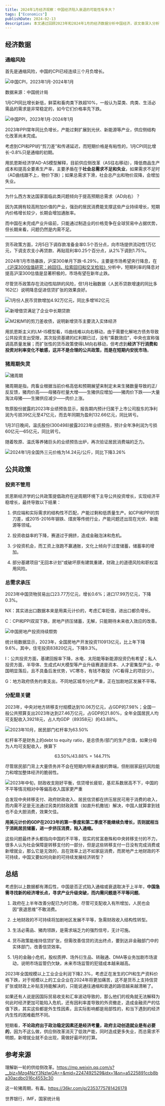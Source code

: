 ```yaml
---
title: 2024年1月经济观察：中国经济陷入衰退的可能性有多大？
tags: ["Economics"]
publishDate: 2024-02-13
description: 本文通过回顾2023年和2024年1月的经济数据分析中国经济，该文章深入分析了中国当前面临的经济挑战。其中，通缩风险凸显，CPI连续三个月负增长，鲜菜和畜肉类价格领先下跌，猪周期失灵，居民消费乏力。地方政府债务限制支出，分配不均导致社会长期内需不足。文章呼吁政府寻找新的经济增长点，提倡改善分配和财政收入结构的建议。
---
```


## 经济数据

### 通缩风险

首先是通缩风险，中国的CPI已经连续三个月负增长。

![中国CPI，2023年1月-2024年1月](/static/images/China-CPI-2024-01.png)

数据来源：中国统计局

1月CPI同比增长新低，鲜菜和畜肉类下跌超10%，一般认为菜类、肉类、生活必需品的需求是非常稳定的，如今它们价格率先下跌。

![中国PPI，2023年1月-2024年1月](/static/images/China-PPI-2024-01.jpg)

2023年PPI常年同比负增长，产能过剩扩展到光伏、新能源等产业，供应侧结构化改革尚未完成。

考虑到CPI和PPI的“剪刀差”和传递延迟，而短期价格是有粘性的，1月CPI同比增长-0.8%只是通缩的初期。

用凯恩斯经济学AD-AS模型解释，目前供应侧改革（AS往右移动），降低商品生产成本和提高全要素生产率，主要矛盾在于**社会总需求不足和失业**，如果需求不足时（AD曲线跟不上，物价下跌）；如果总需求下滑，社会总产出和物价双降，会增加失业。


--- 

为什么西方发达国家面临此类问题倾向于提高预期总需求（AD向右）？

因为其拥有较高附加价值的产业，强劲的居民消费能支撑这些产业持续增长，短期内价格增长较少，长期会增加通胀率。

而中国在未完成产业升级前，只能通过制造业的价格竞争在全球贸易中占据优势，但长期来看，问题仍然是内需不足。

--- 

货币政策方面，2月5日下调存款准备金率0.5个百分点，向市场提供流动性1万亿元，下调支农支小再贷款、再贴现利率0.25个百分点，从2%下调到1.75%。

2024年1月市场暴跌，沪深300单月下跌-6.29%，主要是市场希望央行降息，在[《沪深300估值研究：岭回归、拉索回归和交叉检验》](/blog/csi-300-valuation-study-ridge-regression-lasso-regression-and-cross-tests)分析中，短期利率的降息对提高沪深300估值是显著积极的，市场有望在新年止跌。

尽管货币政策存在流动性陷阱的风险，但1月社融数据（人民币贷款增速的同比多162亿）说明降息促进信贷扩张的效果良好。

![1月份人民币贷款增加4.92万亿元，同比多增162亿元](/static/images/Social-Finance-Growth-in-2024-01.png)

![新增借贷满足了企业中长期贷款](/static/images/Structure-of-new-credit-2024-01.png)

![M2和M1的剪刀差收债，说明新增货币主要流入实体经济](/static/images/M2-M1-2024-01.png)

用凯恩斯主义的LM-IS模型看，IS曲线难以向右移动，由于需要化解地方债务导致公共投资支出受限，其次投资基建的红利期已过，没有“乘数效应”，中央也宣称强调高质量发展；而扩张性的货币政策使得LM向右移动，但考虑到**经济下行消费和投资对利率变化不敏感，这并不是合理的公共政策，而是在短期内安抚市场**。

### 猪周期失灵

![猪周期](/static/images/pig-cycle.jpg)

猪周期是指，肉畜业根据当前价格高低和预期展望来制定未来生猪数量导致的正/反反馈，猪肉价高——母猪存栏量大增——生猪供应增加——猪肉价下跌——大量淘汰母猪——生猪供应减少——肉价上涨。

牧原股份披露的2023年业绩预告显示，报告期内预计归属于上市公司股东的净利润为亏损39亿元至47亿元，而去年同期为盈利132.66亿元，同比转亏。

1月31日晚间，温氏股份(300498)披露2023年业绩预告，预计全年净利润为亏损60亿元—65亿元，同比转亏。

随着牧原、温氏等养猪巨头的业绩预告出炉，再次验证居民消费端的乏力。

![2024年1月全国外三元价格为14.24元/公斤，同比下降3.26%](/static/images/pig-price.jpg)

## 公共政策

### 投资不管用

凯恩斯经济学的公共政策提倡政府在逆周期环境下主导公共投资增长，实现经济平稳增长，最终导致以下结果：

1. 供应端和实际需求的结构性不匹配，产能过剩和低质量生产。如CPI和PPI的剪刀差，或2015-2016年钢铁、煤炭等传统行业，产能问题还出现在光伏、新能源等领域。

2. 投资收益率的下降，赛道过于拥挤，造成金融泡沫和危机。

3. 少投资机会，而工资上涨跑不赢通胀，文化上倾向于过度储蓄，储蓄率的增加。

4. 部分基建项目“无回本计划”或破坏原有建筑重建，财政上的道德风险和职权滥用风险。

### 总需求承压

2023年中国货物贸易出口23.77万亿元，增长0.6%；进口17.99万亿元，下降0.3%。

NX：其实进出口数据本来是用美元计价的，考虑汇率贬值，进出口都负增长。

C：CPI和PPI双双下跌，房地产挤压储蓄，无解，只能期待未来收入效应的改善。

![中国房地产投资持续颓势](/static/images/China-Real-Estate-2023-IMF.jpg)

统计局数据显示，2023年，全国房地产开发投资110913亿元，比上年下降9.6%，其中，住宅投资83820亿元，下降9.3%。

I：公共投资方面，基建回报率下降，水电、太阳能等新能源投资仍有希望；私人投资方面，半导体、生成式AI大模型等产业升级赛道是资本、人才密集型产业，中国明显落后，且不具备后发优势，VC寒冬，有钱不敢投（VC看得上的项目少）。

G：地方政府债务约束支出，不同地区城市分化严重，正在加剧地区发展不平等。

### 分配是关键

2023年，中央对地方转移支付规模达到10.06万亿元，占GDP的7.98%；全国一般公共预算支出2023年达到27.46万亿元，占GDP的21.80%，全年全国居民人均可支配收入39218元，占人均GDP（89358元）的43.88%。

![2023年10月，居民部门杠杆率为63.50%](/static/images/Leverage-Rate-2023-10.jpg)

杠杆率不是财务上的debt to equity ratio，是总债务/部门的生产总值，如果分母为人均可支配收入，换算下

$$
63.50\% / 43.88\% = 144.71\%
$$

尽管居民部门背上大量债务并不会在短期内带来直接的弊端，但削弱家庭抗风险能力和增加整体经济的脆弱性。

![2023年中旬，财政收支刚好平衡，信贷增长疲软，基尼系数居高不下，中国的不平等情况相对中等偏高收入国家更严重](/static/images/World-Bank-Gini-Coefficient2023.jpg)

会发现中央转移支付、政府财政收入、居民信贷都在挤压居民可用于消费的收入，而内需不足是无法通过另类的财政政策（如直升机撒钱）解决，中国人就算拿到钱也不会大胆消费，效果欠佳。

**用美元计价的GDP在2023年的第一季度和第二季度不能继续负增长，否则就相当于消耗居民储蓄，进一步挤压消费，陷入通缩。**

这些问题最终矛头都指向中国的不平等，现实的贫富悬殊和中央转移支付的不力，很多人认为社会保障是转移支付的一部分，但是这些转移支付一日没有完成消费或新增就业，那么它是无效的，且在效率上远不如家庭消费，而房地产土地财政的不可持续，中国又要如何向新的可持续发展经济转型？

## 总结

考虑到以上数据都有滞后性，中国是否正式陷入通缩或衰退取决于上半年，**中国急需寻找新的经济增长点，寻求产业升级突破，而内需问题是不平等问题**。

1. 政府在上半年改善分配已为时已晚，尽管可支配收入有所增加，人民也会因“衰退思维”不敢消费。

2. 土地财政的不可持续将加剧地区发展不平等，急需财政收入结构性转型。

3. 生活必需品、猪肉领跌，是需求端乏力的强烈信号，无计可施。

4. 货币政策能维持信贷扩张，但需改善信贷的流出终点，要到达非金融部门中的实体部门，改善信贷效率。

5. 1月的金融小危机，股权质押、场外衍生品、转融通、DMA等业务加剧市场波动，说明市场监管仍欠缺，未来市场监管的犯错成本越来越高。

2023年全国规模以上工业企业利润下降2.3%，考虑正在发生的CPI和生产资料价格下跌，对于规模以上的工业企业在2024年将更加痛苦，这不是货币上支持信贷扩张或财政上补贴支持能解决的，只能说通往通缩和衰退的路径越来越清晰了。

如果还有人说是因国际贸易收支和汇率波动导致的，那么他们的视角就无法解释为何此时经济更加可能陷入危机，还有因利率差导致的外资撤走，造成金融资产的估值下跌，其实这些都是外生性因素，且实际影响都是局部性的，和当下遇到的经济内生性的困难截然不同。

短期看，**不论政府出于政治稳定因素还是经济考量，政府主动创造就业是有必要的**，因为不这么做，供应侧改革消灭了低效产能，同时造成更多失业，而总需求不明朗，新增就业就不会出现，需做好最坏的打算。

## 参考来源

理解新一轮的供给侧改革。https://mp.weixin.qq.com/s?__biz=Mzg4NzY3NzIwOA==&mid=2247492529&idx=1&sn=a5225891ccb8ba30acdbc016c4553c30

这一轮猪周期，有毒。https://36kr.com/p/2353775781426178

世界银行，IMF，国家统计局